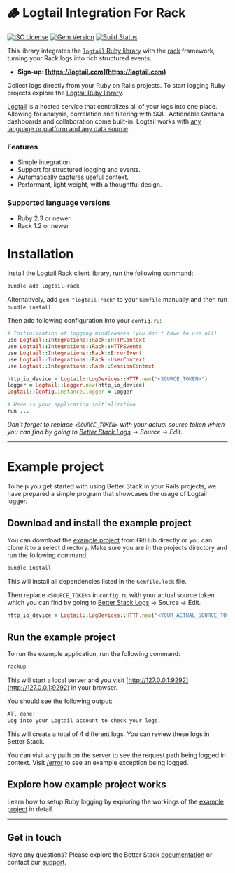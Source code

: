 # 🪵 Logtail Integration For Rack

[![ISC License](https://img.shields.io/badge/license-ISC-ff69b4.svg)](LICENSE.md)
[![Gem Version](https://badge.fury.io/rb/logtail-rack.svg)](https://badge.fury.io/rb/logtail-rack)
[![Build Status](https://github.com/logtail/logtail-ruby-rack/actions/workflows/main.yml/badge.svg)](https://github.com/logtail/logtail-ruby-rack/actions/workflows/main.yml)

This library integrates the [`logtail` Ruby library](https://github.com/logtail/logtail-ruby) with the [rack](https://github.com/rack/rack) framework,
turning your Rack logs into rich structured events.

* **Sign-up: [https://logtail.com](https://logtail.com)**

Collect logs directly from your Ruby on Rails projects. To start logging Ruby projects explore the [Logtail Ruby library](https://github.com/logtail/logtail-ruby).

[Logtail](https://betterstack.com/logtail) is a hosted service that centralizes all of your logs into one place. Allowing for analysis, correlation and filtering with SQL. Actionable Grafana dashboards and collaboration come built-in. Logtail works with [any language or platform and any data source](https://betterstack.com/docs/logs/).

### Features
- Simple integration.
- Support for structured logging and events.
- Automatically captures useful context.
- Performant, light weight, with a thoughtful design.

### Supported language versions
- Ruby 2.3 or newer
- Rack 1.2 or newer

# Installation
Install the Logtail Rack client library, run the following command:

```bash
bundle add logtail-rack
```

Alternatively, add `gem "logtail-rack"` to your `Gemfile` manually and then run `bundle install`.

Then add following configuration into your `config.ru`:

```ruby
# Initialization of logging middlewares (you don't have to use all)
use Logtail::Integrations::Rack::HTTPContext
use Logtail::Integrations::Rack::HTTPEvents
use Logtail::Integrations::Rack::ErrorEvent
use Logtail::Integrations::Rack::UserContext
use Logtail::Integrations::Rack::SessionContext

http_io_device = Logtail::LogDevices::HTTP.new("<SOURCE_TOKEN>")
logger = Logtail::Logger.new(http_io_device)
Logtail::Config.instance.logger = logger

# Here is your application initialization
run ...
```

*Don't forget to replace `<SOURCE_TOKEN>` with your actual source token which you can find by going to [Better Stack Logs](https://logs.betterstack.com/dashboard) -> Source -> Edit.*

---

# Example project

To help you get started with using Better Stack in your Rails projects, we have prepared a simple program that showcases the usage of Logtail logger.

## Download and install the example project

You can download the [example project](https://github.com/logtail/logtail-ruby-rack/tree/main/example-project) from GitHub directly or you can clone it to a select directory. Make sure you are in the projects directory and run the following command:

```bash
bundle install
```

This will install all dependencies listed in the `Gemfile.lock` file.

Then replace `<SOURCE_TOKEN>` in `config.ru` with your actual source token which you can find by going to [Better Stack Logs](https://logs.betterstack.com/dashboard) -> Source -> Edit.

```ruby
http_io_device = Logtail::LogDevices::HTTP.new("<YOUR_ACTUAL_SOURCE_TOKEN>")
```

## Run the example project

To run the example application, run the following command:

```bash
rackup
```

This will start a local server and you visit [http://127.0.0.1:9292](http://127.0.0.1:9292) in your browser.

You should see the following output:

```bash
All done!
Log into your Logtail account to check your logs.
```

This will create a total of 4 different logs. You can review these logs in Better Stack.

You can visit any path on the server to see the request path being logged in context. Visit [/error](http://127.0.0.1:9292) to see an example exception being logged.

## Explore how example project works

Learn how to setup Ruby logging by exploring the workings of the [example project](https://github.com/logtail/logtail-ruby-rack/tree/main/example-project) in detail.
 
---

## Get in touch

Have any questions? Please explore the Better Stack [documentation](https://betterstack.com/docs/logs/) or contact our [support](https://betterstack.com/help).
